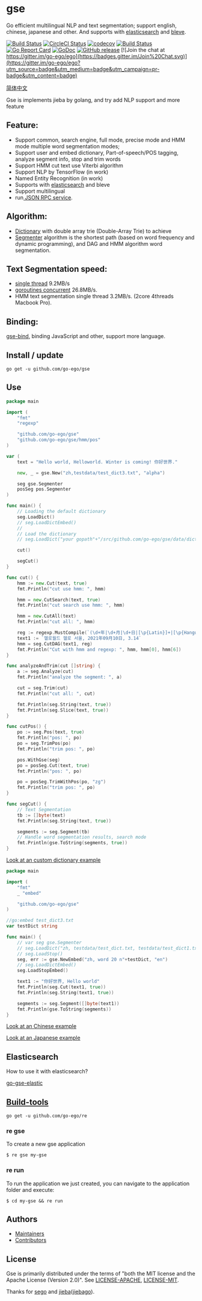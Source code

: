 # gse

Go efficient multilingual NLP and text segmentation; support english, chinese, japanese and other. 
And supports with [elasticsearch](https://github.com/vcaesar/go-gse-elastic) and [bleve](https://github.com/vcaesar/gse-bleve).

<!--<img align="right" src="https://raw.githubusercontent.com/go-ego/ego/master/logo.jpg">-->
<!--<a href="https://circleci.com/gh/go-ego/ego/tree/dev"><img src="https://img.shields.io/circleci/project/go-ego/ego/dev.svg" alt="Build Status"></a>-->

[![Build Status](https://github.com/go-ego/gse/workflows/Go/badge.svg)](https://github.com/go-ego/gse/commits/master)
[![CircleCI Status](https://circleci.com/gh/go-ego/gse.svg?style=shield)](https://circleci.com/gh/go-ego/gse)
[![codecov](https://codecov.io/gh/go-ego/gse/branch/master/graph/badge.svg)](https://codecov.io/gh/go-ego/gse)
[![Build Status](https://travis-ci.org/go-ego/gse.svg)](https://travis-ci.org/go-ego/gse)
[![Go Report Card](https://goreportcard.com/badge/github.com/go-ego/gse)](https://goreportcard.com/report/github.com/go-ego/gse)
[![GoDoc](https://godoc.org/github.com/go-ego/gse?status.svg)](https://godoc.org/github.com/go-ego/gse)
[![GitHub release](https://img.shields.io/github/release/go-ego/gse.svg)](https://github.com/go-ego/gse/releases/latest)
[![Join the chat at https://gitter.im/go-ego/ego](https://badges.gitter.im/Join%20Chat.svg)](https://gitter.im/go-ego/ego?utm_source=badge&utm_medium=badge&utm_campaign=pr-badge&utm_content=badge)

<!-- [![Release](https://github-release-version.herokuapp.com/github/go-ego/gse/release.svg?style=flat)](https://github.com/go-ego/gse/releases/latest) -->
<!--<a href="https://github.com/go-ego/ego/releases"><img src="https://img.shields.io/badge/%20version%20-%206.0.0%20-blue.svg?style=flat-square" alt="Releases"></a>-->

[简体中文](https://github.com/go-ego/gse/blob/master/README_zh.md)

Gse is implements jieba by golang, and try add NLP support and more feature

## Feature:
- Support common, search engine, full mode, precise mode and HMM mode multiple word segmentation modes; 
- Support user and embed dictionary, Part-of-speech/POS tagging, analyze segment info, stop and trim words
- Support HMM cut text use Viterbi algorithm
- Support NLP by TensorFlow (in work)
- Named Entity Recognition (in work) 
- Supports with [elasticsearch](https://github.com/vcaesar/go-gse-elastic) and bleve
- Support multilingual
- run<a href="https://github.com/go-ego/gse/blob/master/server/server.go"> JSON RPC service</a>.

## Algorithm:
- [Dictionary](https://github.com/go-ego/gse/blob/master/dictionary.go) with double array trie (Double-Array Trie) to achieve
- [Segmenter](https://github.com/go-ego/gse/blob/master/segmenter.go) algorithm is the shortest path (based on word frequency and dynamic programming), and DAG and HMM algorithm word segmentation.

## Text Segmentation speed:
- <a href="https://github.com/go-ego/gse/blob/master/benchmark/benchmark.go"> single thread</a> 9.2MB/s
- <a href="https://github.com/go-ego/gse/blob/master/benchmark/goroutines/goroutines.go">goroutines concurrent</a> 26.8MB/s. 
- HMM text segmentation single thread 3.2MB/s. (2core 4threads Macbook Pro).

## Binding:

[gse-bind](https://github.com/vcaesar/gse-bind), binding JavaScript and other, support more language.

## Install / update

```
go get -u github.com/go-ego/gse
```

## Use

```go
package main

import (
	"fmt"
	"regexp"

	"github.com/go-ego/gse"
	"github.com/go-ego/gse/hmm/pos"
)

var (
	text = "Hello world, Helloworld. Winter is coming! 你好世界."

	new, _ = gse.New("zh,testdata/test_dict3.txt", "alpha")

	seg gse.Segmenter
	posSeg pos.Segmenter
)

func main() {
	// Loading the default dictionary
	seg.LoadDict()
	// seg.LoadDictEmbed()
	// 
	// Load the dictionary
	// seg.LoadDict("your gopath"+"/src/github.com/go-ego/gse/data/dict/dictionary.txt")

	cut()

	segCut()
}

func cut() {
	hmm := new.Cut(text, true)
	fmt.Println("cut use hmm: ", hmm)

	hmm = new.CutSearch(text, true)
	fmt.Println("cut search use hmm: ", hmm)

	hmm = new.CutAll(text)
	fmt.Println("cut all: ", hmm)

	reg := regexp.MustCompile(`(\d+年|\d+月|\d+日|[\p{Latin}]+|[\p{Hangul}]+|\d+\.\d+|[a-zA-Z0-9]+)`)
	text1 := `헬로월드 헬로 서울, 2021年09月10日, 3.14`
	hmm = seg.CutDAG(text1, reg)
	fmt.Println("Cut with hmm and regexp: ", hmm, hmm[0], hmm[6])
}

func analyzeAndTrim(cut []string) {
	a := seg.Analyze(cut)
	fmt.Println("analyze the segment: ", a)

	cut = seg.Trim(cut)
	fmt.Println("cut all: ", cut)

	fmt.Println(seg.String(text, true))
	fmt.Println(seg.Slice(text, true))
}

func cutPos() {
	po := seg.Pos(text, true)
	fmt.Println("pos: ", po)
	po = seg.TrimPos(po)
	fmt.Println("trim pos: ", po)

	pos.WithGse(seg)
	po = posSeg.Cut(text, true)
	fmt.Println("pos: ", po)

	po = posSeg.TrimWithPos(po, "zg")
	fmt.Println("trim pos: ", po)
}

func segCut() {
	// Text Segmentation
	tb := []byte(text)
	fmt.Println(seg.String(text, true))

	segments := seg.Segment(tb)
	// Handle word segmentation results, search mode
	fmt.Println(gse.ToString(segments, true))
}

```

[Look at an custom dictionary example](/examples/dict/main.go)

```Go
package main

import (
	"fmt"
	_ "embed"

	"github.com/go-ego/gse"
)

//go:embed test_dict3.txt
var testDict string

func main() {
	// var seg gse.Segmenter
	// seg.LoadDict("zh, testdata/test_dict.txt, testdata/test_dict1.txt")
	// seg.LoadStop()
	seg, err := gse.NewEmbed("zh, word 20 n"+testDict, "en")
	// seg.LoadDictEmbed()
	seg.LoadStopEmbed()

	text1 := "你好世界, Hello world"
	fmt.Println(seg.Cut(text1, true))
	fmt.Println(seg.String(text1, true))

	segments := seg.Segment([]byte(text1))
	fmt.Println(gse.ToString(segments))
}
```

[Look at an Chinese example](/examples/main.go)

[Look at an Japanese example](/examples/jp/main.go)

## Elasticsearch
How to use it with elasticsearch?

[go-gse-elastic](https://github.com/vcaesar/go-gse-elastic)


## [Build-tools](https://github.com/go-ego/re)

```
go get -u github.com/go-ego/re
```

### re gse

To create a new gse application

```
$ re gse my-gse
```

### re run

To run the application we just created, you can navigate to the application folder and execute:

```
$ cd my-gse && re run
```

## Authors

- [Maintainers](https://github.com/orgs/go-ego/people)
- [Contributors](https://github.com/go-ego/gse/graphs/contributors)

## License

Gse is primarily distributed under the terms of "both the MIT license and the Apache License (Version 2.0)". 
See [LICENSE-APACHE](http://www.apache.org/licenses/LICENSE-2.0), [LICENSE-MIT](https://github.com/go-vgo/robotgo/blob/master/LICENSE).

Thanks for [sego](https://github.com/huichen/sego) and [jieba](https://github.com/fxsjy/jieba)([jiebago](https://github.com/wangbin/jiebago)).
